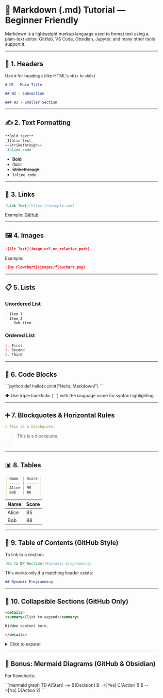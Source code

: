 # 🧾 Markdown (.md) Tutorial — Beginner Friendly

Markdown is a lightweight markup language used to format text using a plain-text editor. GitHub, VS Code, Obsidian, Jupyter, and many other tools support it.

---

## 📌 1. Headers

Use `#` for headings (like HTML's `<h1>` to `<h6>`)

```markdown
# H1 - Main Title

## H2 - Subsection

### H3 - Smaller Section
```

---

## ✍️ 2. Text Formatting

```markdown
**Bold text**
_Italic text_
~~Strikethrough~~
`Inline code`
```

- **Bold**
- _Italic_
- ~~Strikethrough~~
- `Inline code`

---

## 🔗 3. Links

```markdown
[Link Text](https://example.com)
```

Example:
[GitHub](https://github.com)

---

## 🖼 4. Images

```markdown
![Alt Text](image_url_or_relative_path)
```

Example:

```markdown
![My Flowchart](images/flowchart.png)
```

---

## 📋 5. Lists

### Unordered List

```markdown
- Item 1
- Item 2
  - Sub-item
```

### Ordered List

```markdown
1. First
2. Second
3. Third
```

---

## 📐 6. Code Blocks

\`\`\`python
def hello():
print("Hello, Markdown!")
\`\`\`

⬆️ Use triple backticks (```) with the language name for syntax highlighting.

---

## ➕ 7. Blockquotes & Horizontal Rules

```markdown
> This is a blockquote.
```

> This is a blockquote.

```markdown
---
```

---

## 📊 8. Tables

```markdown
| Name  | Score |
| ----- | ----- |
| Alice | 95    |
| Bob   | 88    |
```

| Name  | Score |
| ----- | ----- |
| Alice | 95    |
| Bob   | 88    |

---

## 📌 9. Table of Contents (GitHub Style)

To link to a section:

```markdown
[Go to DP Section](#dynamic-programming)
```

This works only if a matching header exists:

```markdown
## Dynamic Programming
```

---

## 🔁 10. Collapsible Sections (GitHub Only)

```markdown
<details>
<summary>Click to expand</summary>

Hidden content here.

</details>
```

<details>
<summary>Click to expand</summary>

Hidden content here.

</details>

---

## 🧠 Bonus: Mermaid Diagrams (GitHub & Obsidian)

For flowcharts:

\`\`\`mermaid
graph TD
A[Start] --> B{Decision}
B -->|Yes| C[Action 1]
B -->|No| D[Action 2]
\`\`\`

